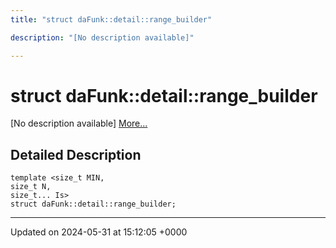 ```yaml
---
title: "struct daFunk::detail::range_builder"

description: "[No description available]"

---
```


# struct daFunk::detail::range_builder



[No description available] [More...](#detailed-description)

## Detailed Description

```
template <size_t MIN,
size_t N,
size_t... Is>
struct daFunk::detail::range_builder;
```

-------------------------------

Updated on 2024-05-31 at 15:12:05 +0000
